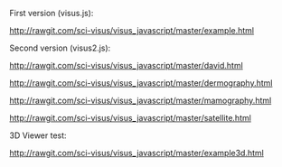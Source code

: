 First version (visus.js):

http://rawgit.com/sci-visus/visus_javascript/master/example.html


Second version (visus2.js):

http://rawgit.com/sci-visus/visus_javascript/master/david.html

http://rawgit.com/sci-visus/visus_javascript/master/dermography.html

http://rawgit.com/sci-visus/visus_javascript/master/mamography.html

http://rawgit.com/sci-visus/visus_javascript/master/satellite.html


3D Viewer test:

http://rawgit.com/sci-visus/visus_javascript/master/example3d.html
